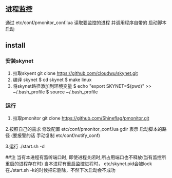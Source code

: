## 进程监控
通过 etc/conf/pmonitor_conf.lua 读取要监控的进程
并调用程序自带的 启动脚本 启动 

## install 
### 安装skynet
1. 拉取skyent 
git clone https://github.com/cloudwu/skynet.git
2. 编译 skynet 
$ cd skynet 
$ make linux 
3. 将skynet路径添加到环境变量 
$ echo "export SKYNET=$(pwd)" >> ~/.bash_profile
$ source ~/.bash_profile

### 运行
1. 拉取pmonitor
git clone https://github.com/Shineflag/pmonitor.git

2.按照自己的需求 修改配置
etc/conf/pmonitor_conf.lua
gdir 表示 启动脚本的路径
(要报警的话 手动复制 etc/conf/notify_conf)

3.运行 
./start.sh -d


##注
当有本进程有监听端口时, 
即使进程关闭时,所占用端口也不释放(当有监控所重启的进程存在时)
当本进程有重启监控进程时， etc/skynet.pid会被lock
在./start.sh -k的时候把它删除，不然下次启动会不成功


